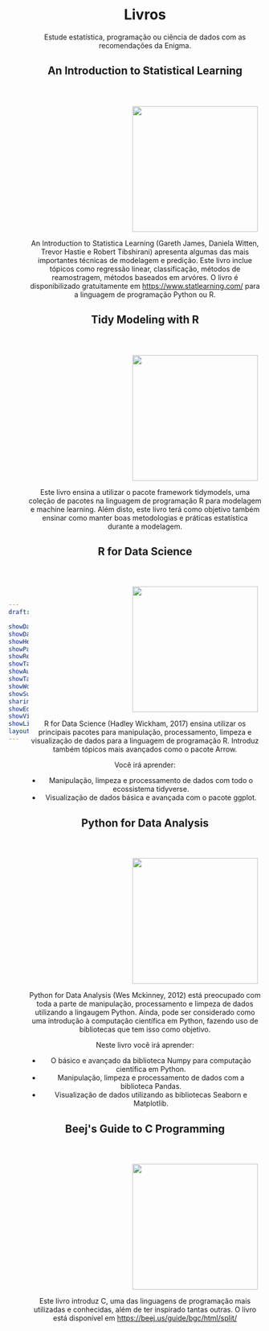 ```yaml
---
draft: false

showDate : false
showDateUpdated: false
showHeadingAnchors: false
showPagination: false
showReadingTime: false
showTableOfContents: true
showAuthor: false
showTaxonomies: false
showWordCount: false
showSummary: false
sharingLinks: false
showEdit: false
showViews: false
showLikes: false
layoutBackgroundHeaderSpace: false
---
```


<style>

    body {
        display: flex;
        align-items: center;
    }

    img {
        margin-left: 200px;
        margin-top: 40px;
    }

    .description {
        margin-bottom: 25px;
    }

</style>

<header id="title-block-header" class="quarto-title-block default">
<div class="quarto-title">
<h1 class="title">Livros</h1>
</div>

<div>
  <div class="description">
    Estude estatística, programação ou ciência de dados com as recomendações da Enigma.
  </div>
</div>

<main>
</main>
<h2>An Introduction to Statistical Learning</h2>

<img src="https://images.squarespace-cdn.com/content/v1/5ff2adbe3fe4fe33db902812/1611294680091-25SIDM9AHA8ECIFFST23/Screen+Shot+2021-01-21+at+11.02.06+AM.png" width="250" />

An Introduction to Statistica Learning (Gareth James, Daniela Witten, Trevor Hastie e Robert Tibshirani) apresenta algumas das mais importantes técnicas de modelagem e predição. Este livro inclue tópicos como regressão linear, classificação, métodos de reamostragem, métodos baseados em arvóres. O livro é disponibilizado gratuitamente em <https://www.statlearning.com/> para a linguagem de programação Python ou R.

<h2>Tidy Modeling with R</h2>

<img src="https://www.tmwr.org/images/cover.png" width="250" />

Este livro ensina a utilizar o pacote framework tidymodels, uma coleção de pacotes na linguagem de programação R para modelagem e machine learning. Além disto, este livro terá como objetivo também ensinar como manter boas metodologias e práticas estatística durante a modelagem.

<h2>R for Data Science</h2>

<img src="https://d33wubrfki0l68.cloudfront.net/b88ef926a004b0fce72b2526b0b5c4413666a4cb/24a30/cover.png" width="250" />

R for Data Science (Hadley Wickham, 2017) ensina utilizar os principais pacotes para manipulação, processamento, limpeza e visualização de dados para a linguagem de programação R. Introduz também tópicos mais avançados como o pacote Arrow.

Você irá aprender:

-   Manipulação, limpeza e processamento de dados com todo o ecossistema tidyverse.
-   Visualização de dados básica e avançada com o pacote ggplot.

<h2>Python for Data Analysis</h2>

<img src="https://wesmckinney.com/book/images/cover.png" width="250" />

Python for Data Analysis (Wes Mckinney, 2012) está preocupado com toda a parte de manipulação, processamento e limpeza de dados utilizando a lingaugem Python. Ainda, pode ser considerado como uma introdução à computação científica em Python, fazendo uso de bibliotecas que tem isso como objetivo.

Neste livro você irá aprender:

-   O básico e avançado da biblioteca Numpy para computação científica em Python.
-   Manipulação, limpeza e processamento de dados com a biblioteca Pandas.
-   Visualização de dados utilizando as bibliotecas Seaborn e Matplotlib.

<h2>Beej's Guide to C Programming</h2>

<img src="https://miro.medium.com/v2/resize:fit:750/0*jqimsO8ur433dMls.jpg" width="250" />

Este livro introduz C, uma das linguagens de programação mais utilizadas e conhecidas, além de ter inspirado tantas outras. O livro está disponível em <https://beej.us/guide/bgc/html/split/>
